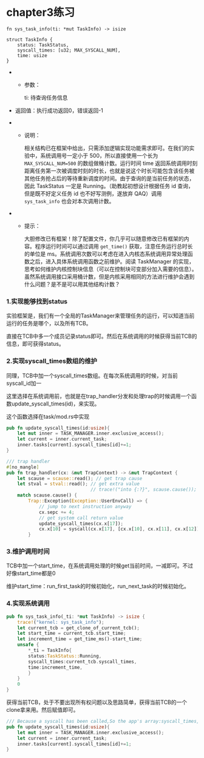 # chapter3练习

```
fn sys_task_info(ti: *mut TaskInfo) -> isize
```

```
struct TaskInfo {
    status: TaskStatus,
    syscall_times: [u32; MAX_SYSCALL_NUM],
    time: usize
}
```

- - 参数：

    ti: 待查询任务信息

- 返回值：执行成功返回0，错误返回-1

- - 说明：

    相关结构已在框架中给出，只需添加逻辑实现功能需求即可。在我们的实验中，系统调用号一定小于 500，所以直接使用一个长为 `MAX_SYSCALL_NUM=500` 的数组做桶计数。运行时间 time 返回系统调用时刻距离任务第一次被调度时刻的时长，也就是说这个时长可能包含该任务被其他任务抢占后的等待重新调度的时间。由于查询的是当前任务的状态，因此 TaskStatus 一定是 Running。（助教起初想设计根据任务 id 查询，但是既不好定义任务 id 也不好写测例，遂放弃 QAQ）调用 `sys_task_info` 也会对本次调用计数。

- - 提示：

    大胆修改已有框架！除了配置文件，你几乎可以随意修改已有框架的内容。程序运行时间可以通过调用 `get_time()` 获取，注意任务运行总时长的单位是 ms。系统调用次数可以考虑在进入内核态系统调用异常处理函数之后，进入具体系统调用函数之前维护。阅读 TaskManager 的实现，思考如何维护内核控制块信息（可以在控制块可变部分加入需要的信息）。虽然系统调用接口采用桶计数，但是内核采用相同的方法进行维护会遇到什么问题？是不是可以用其他结构计数？

### 1.实现能够找到status

实验框架是，我们有一个全局的TaskManager来管理任务的运行，可以知道当前运行的任务是哪个，以及所有TCB。

直接在TCB中多一个成员记录status即可。然后在系统调用的时候获得当前TCB的信息，即可获得status。

### 2.实现syscall_times数组的维护

同理，TCB中加一个syscall_times数组。在每次系统调用的时候，对当前syscall_id加一

这里选择在系统调用前，也就是在trap_handler分发和处理trap的时候调用一个函数update_syscall_times(id)，来实现。

这个函数选择在task/mod.rs中实现

```rust
pub fn update_syscall_times(id:usize){
    let mut inner = TASK_MANAGER.inner.exclusive_access();
    let current = inner.current_task;
    inner.tasks[current].syscall_times[id]+=1;
}
```

```rust
/// trap handler
#[no_mangle]
pub fn trap_handler(cx: &mut TrapContext) -> &mut TrapContext {
    let scause = scause::read(); // get trap cause
    let stval = stval::read(); // get extra value
                               // trace!("into {:?}", scause.cause());
    match scause.cause() {
        Trap::Exception(Exception::UserEnvCall) => {
            // jump to next instruction anyway
            cx.sepc += 4;
            // get system call return value
            update_syscall_times(cx.x[17]);
            cx.x[10] = syscall(cx.x[17], [cx.x[10], cx.x[11], cx.x[12]]) as usize;
        }
```

### 3.维护调用时间

TCB中加一个start_time，在系统调用处理的时候get当前时间，一减即可。不过好像start_time都是0

维护start_time：run_first_task的时候初始化，run_next_task的时候初始化。

### 4.实现系统调用

```rust
pub fn sys_task_info(_ti: *mut TaskInfo) -> isize {
    trace!("kernel: sys_task_info");
    let current_tcb = get_clone_of_current_tcb();
    let start_time = current_tcb.start_time;
    let increment_time = get_time_ms()-start_time;
    unsafe {
        *_ti = TaskInfo{
        status:TaskStatus::Running,
        syscall_times:current_tcb.syscall_times,
        time:increment_time,
        } 
    }
    0
}
```

获得当前TCB，处于不要出现所有权问题以及思路简单，获得当前TCB的一个clone拿来用。然后赋值即可。

```rust
/// Because a syscall has been called,So the app's array:syscall_times,should be updated.
pub fn update_syscall_times(id:usize){
    let mut inner = TASK_MANAGER.inner.exclusive_access();
    let current = inner.current_task;
    inner.tasks[current].syscall_times[id]+=1;
}

```